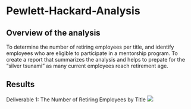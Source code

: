 # Pewlett-Hackard-Analysis

## Overview of the analysis
To determine the number of retiring employees per title, and identify employees who are eligible to participate in a mentorship program. To create a report that summarizes the analysis and helps to prepate for the “silver tsunami” as many current employees reach retirement age. 

## Results
Deliverable 1: The Number of Retiring Employees by Title 
![](Queries/Data/D1)
